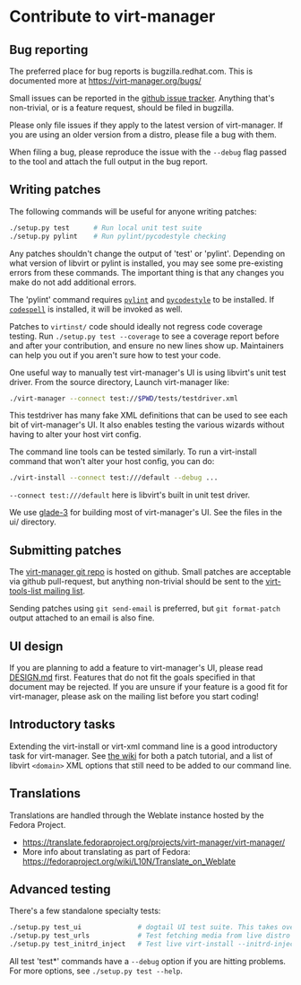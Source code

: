# Contribute to virt-manager

## Bug reporting

The preferred place for bug reports is bugzilla.redhat.com. This
is documented more at https://virt-manager.org/bugs/

Small issues can be reported in the
[github issue tracker](https://github.com/virt-manager/virt-manager/issues).
Anything that's non-trivial, or is a feature request, should be filed in
bugzilla.

Please only file issues if they apply to the latest version of
virt-manager. If you are using an older version from a distro,
please file a bug with them.

When filing a bug, please reproduce the issue with the `--debug`
flag passed to the tool and attach the full output in the bug
report.


## Writing patches

The following commands will be useful for anyone writing patches:

```sh
./setup.py test      # Run local unit test suite
./setup.py pylint    # Run pylint/pycodestyle checking
```

Any patches shouldn't change the output of 'test' or 'pylint'. Depending
on what version of libvirt or pylint is installed, you may see some
pre-existing errors from these commands. The important thing is that
any changes you make do not add additional errors.

The 'pylint' command requires [`pylint`](https://github.com/PyCQA/pylint)
and [`pycodestyle`](https://github.com/pycqa/pycodestyle) to be installed.
If [`codespell`](https://github.com/codespell-project/codespell) is installed,
it will be invoked as well.

Patches to `virtinst/` code should ideally not regress code coverage
testing. Run `./setup.py test --coverage` to see a coverage report
before and after your contribution, and ensure no new lines show up.
Maintainers can help you out if you aren't sure how to test your code.

One useful way to manually test virt-manager's UI is using libvirt's
unit test driver. From the source directory, Launch virt-manager like:
```sh
./virt-manager --connect test://$PWD/tests/testdriver.xml
```

This testdriver has many fake XML definitions that can be used to see each bit
of virt-manager's UI. It also enables testing the various wizards without
having to alter your host virt config.

The command line tools can be tested similarly. To run a virt-install
command that won't alter your host config, you can do:

```sh
./virt-install --connect test:///default --debug ...
```

`--connect test:///default` here is libvirt's built in unit test driver.

We use [glade-3](https://glade.gnome.org/) for building most of virt-manager's
UI. See the files in the ui/ directory.


## Submitting patches

The [virt-manager git repo](https://github.com/virt-manager/virt-manager)
is hosted on github. Small patches are acceptable via github pull-request,
but anything non-trivial should be sent to the
[virt-tools-list mailing list](https://www.redhat.com/mailman/listinfo/virt-tools-list).

Sending patches using `git send-email` is preferred, but `git format-patch`
output attached to an email is also fine.


## UI design

If you are planning to add a feature to virt-manager's UI, please read
[DESIGN.md](DESIGN.md) first. Features that do not fit the goals specified
in that document may be rejected. If you are unsure if your feature is a
good fit for virt-manager, please ask on the mailing list before you start
coding!


## Introductory tasks

Extending the virt-install or virt-xml command line is a good introductory
task for virt-manager. See [the wiki](https://github.com/virt-manager/virt-manager/wiki)
for both a patch tutorial, and a list of libvirt `<domain>` XML options
that still need to be added to our command line.


## Translations

Translations are handled through the Weblate instance hosted by the Fedora Project.

* https://translate.fedoraproject.org/projects/virt-manager/virt-manager/
* More info about translating as part of Fedora: https://fedoraproject.org/wiki/L10N/Translate_on_Weblate


## Advanced testing

There's a few standalone specialty tests:

```sh
./setup.py test_ui              # dogtail UI test suite. This takes over your desktop
./setup.py test_urls            # Test fetching media from live distro URLs
./setup.py test_initrd_inject   # Test live virt-install --initrd-inject
```

All test 'test*' commands have a `--debug` option if you are hitting problems. For more options, see `./setup.py test --help`.
